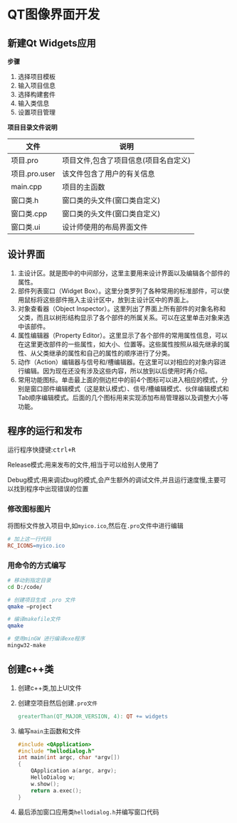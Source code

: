 # QT图像界面开发

## 新建Qt Widgets应用

**步骤**

1. 选择项目模板
1. 输入项目信息
1. 选择构建套件
1. 输入类信息
1. 设置项目管理

**项目目录文件说明**

| 文件          | 说明                                  |
| ------------- | ------------------------------------- |
| 项目.pro      | 项目文件,包含了项目信息(项目名自定义) |
| 项目.pro.user | 该文件包含了用户的有关信息            |
| main.cpp      | 项目的主函数                          |
| 窗口类.h      | 窗口类的头文件(窗口类自定义)          |
| 窗口类.cpp    | 窗口类的头文件(窗口类自定义)          |
| 窗口类.ui     | 设计师使用的布局界面文件              |

## 设计界面

1. 主设计区。就是图中的中间部分，这里主要用来设计界面以及编辑各个部件的属性。
1. 部件列表窗口（Widget Box）。这里分类罗列了各种常用的标准部件，可以使用鼠标将这些部件拖入主设计区中，放到主设计区中的界面上。
1. 对象查看器（Object Inspector）。这里列出了界面上所有部件的对象名称和父类，而且以树形结构显示了各个部件的所属关系。可以在这里单击对象来选中该部件。
1. 属性编辑器（Property Editor）。这里显示了各个部件的常用属性信息，可以在这里更改部件的一些属性，如大小、位置等。这些属性按照从祖先继承的属性、从父类继承的属性和自己的属性的顺序进行了分类。
1. 动作（Action）编辑器与信号和/槽编辑器。在这里可以对相应的对象内容进行编辑。因为现在还没有涉及这些内容，所以放到以后使用时再介绍。
1. 常用功能图标。单击最上面的侧边栏中的前4个图标可以进入相应的模式，分别是窗口部件编辑模式（这是默认模式）、信号/槽编辑模式、伙伴编辑模式和Tab顺序编辑模式。后面的几个图标用来实现添加布局管理器以及调整大小等功能。

## 程序的运行和发布

运行程序快捷键:<kbd>ctrl+R</kbd>

Release模式:用来发布的文件,相当于可以给别人使用了

Debug模式:用来调试bug的模式,会产生额外的调试文件,并且运行速度慢,主要可以找到程序中出现错误的位置

### 修改图标图片

将图标文件放入项目中,如`myico.ico`,然后在`.pro`文件中进行编辑

```makefile
# 加上这一行代码
RC_ICONS=myico.ico
```

### 用命令的方式编写

```sh
# 移动到指定目录
cd D:/code/

# 创建项目生成 .pro 文件
qmake –project

# 编译makefile文件
qmake

# 使用minGW 进行编译exe程序
mingw32-make
```

## 创建c++类

1. 创建c++类,加上UI文件

1. 创建空项目然后创建`.pro文件`

   ```makefile
   greaterThan(QT_MAJOR_VERSION, 4): QT += widgets
   ```

1. 编写`main`主函数和文件

   ```cpp
   #include <QApplication>
   #include "hellodialog.h"
   int main(int argc, char *argv[])
   {
       QApplication a(argc, argv);
       HelloDialog w;
       w.show();
       return a.exec();
   }
   ```

1. 最后添加窗口应用类`hellodialog.h`并编写窗口代码